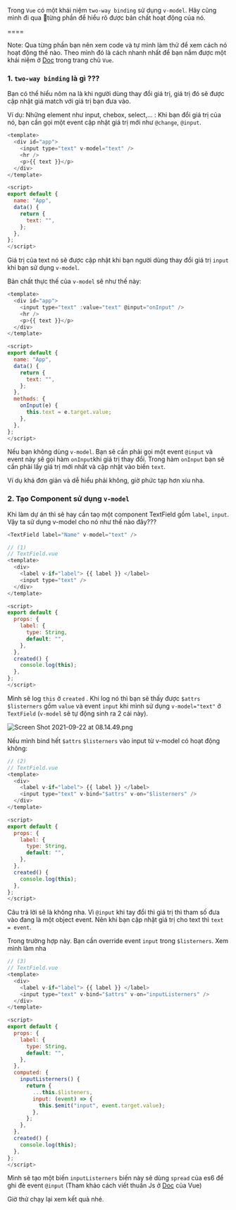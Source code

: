 Trong `Vue` có một khái niệm `two-way binding` sử dụng `v-model`. Hãy cũng mình đi qua từng phần để hiểu rõ được bản chất hoạt động của nó.

====

Note: Qua từng phần bạn nên xem code và tự mình làm thử để xem cách nó hoạt động thế nào. Theo mình đó là cách nhanh nhất để bạn nắm được một khái niệm ở [Doc](https://vuejs.org/v2/guide/components-custom-events.html)  trong trang chủ `Vue`.

### 1. `two-way binding` là gì ???
Bạn có thể hiểu nôm na là khi người dùng thay đổi giá trị,  giá trị đó sẽ được cập nhật giá match với giá trị bạn đưa vào.

Ví dụ: Những element như input, chebox, select,... : Khi bạn đổi giá trị của nó, bạn cần gọi một event cập nhật giá trị mới như `@change`, `@input`.

```javascript
<template>
  <div id="app">
    <input type="text" v-model="text" />
    <hr />
    <p>{{ text }}</p>
  </div>
</template>

<script>
export default {
  name: "App",
  data() {
    return {
      text: "",
    };
  },
};
</script>
```

Giá trị của text nó sẽ được cập nhật khi bạn người dùng thay đổi giá trị `input` khi bạn sử dụng `v-model`.

Bản chất thực thế của `v-model` sẽ như thế này:

```javascript
<template>
  <div id="app">
    <input type="text" :value="text" @input="onInput" />
    <hr />
    <p>{{ text }}</p>
  </div>
</template>

<script>
export default {
  name: "App",
  data() {
    return {
      text: "",
    };
  },
  methods: {
    onInput(e) {
      this.text = e.target.value;
    },
  },
};
</script>
```
Nếu bạn không dùng `v-model`. Bạn sẽ cần phải gọi một event `@input` và event này sẽ gọi hàm `onInput`khi giá trị thay đổi. Trong hàm `onInput` bạn sẽ cần phải lấy giá trị mới nhất và cập nhật vào biến `text`.

Ví dụ khá đơn giản và dễ hiểu phải không, giờ phức tạp hơn xíu nha.

### 2. Tạo Component sử dụng `v-model`
Khi làm dự án thì sẽ hay cần taọ một component TextField gồm `label`, `input`. Vậy ta sử dụng v-model cho nó như thế nào đây???

```javascript
<TextField label="Name" v-model="text" />
```

```javascript
// (1)
// TextField.vue
<template>
  <div>
    <label v-if="label"> {{ label }} </label>
    <input type="text" />
  </div>
</template>

<script>
export default {
  props: {
    label: {
      type: String,
      default: "",
    },
  },
  created() {
    console.log(this);
  },
};
</script>
```
Mình sẽ log `this` ở `created` . Khi log nó thì bạn sẽ thấy được `$attrs`  `$listerners` gồm `value` và event `input` khi mình  sử dụng `v-model="text"` ở  `TextField` (`v-model` sẽ tự động sinh ra 2 cái này).

![Screen Shot 2021-09-22 at 08.14.49.png](https://images.viblo.asia/8b7d67dc-5840-4287-8386-7ca8ae956ba8.png)

Nếu mình bind hết  `$attrs`  `$listerners` vào input từ v-model có hoạt động không:

```javascript
// (2)
// TextField.vue
<template>
  <div>
    <label v-if="label"> {{ label }} </label>
    <input type="text" v-bind="$attrs" v-on="$listerners" />
  </div>
</template>

<script>
export default {
  props: {
    label: {
      type: String,
      default: "",
    },
  },
  created() {
    console.log(this);
  },
};
</script>
```

Câu trả lời sẽ là không nha. Vì `@input` khi tay đổi thì giá trị thì tham số đưa vào đang là một object event. Nên khi bạn cập nhật giá trị cho text thì `text = event`.

Trong trường hợp này. Bạn cần override event `input` trong `$listerners`. Xem mình làm nha

```javascript
// (3)
// TextField.vue
<template>
  <div>
    <label v-if="label"> {{ label }} </label>
    <input type="text" v-bind="$attrs" v-on="inputListerners" />
  </div>
</template>

<script>
export default {
  props: {
    label: {
      type: String,
      default: "",
    },
  },
  computed: {
    inputListerners() {
      return {
        ...this.$listeners,
        input: (event) => {
          this.$emit("input", event.target.value);
        },
      };
    },
  },
  created() {
    console.log(this);
  },
};
</script>
```
Mình sẽ tạo một biến `inputListerners` biến này sẽ dùng `spread` của es6 để ghi đè event `@input` (Tham khảo cách viết thuần Js ở [Doc](https://vuejs.org/v2/guide/components-custom-events.html#Binding-Native-Events-to-Components) của Vue)

Giờ thử chạy lại xem kết quả nhé.